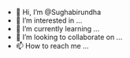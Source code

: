 - 👋 Hi, I’m @Sughabirundha
- 👀 I’m interested in ...
- 🌱 I’m currently learning ...
- 💞️ I’m looking to collaborate on ...
- 📫 How to reach me ...

<!---
Sughabirundha/Sughabirundha is a ✨ special ✨ repository because its `README.md` (this file) appears on your GitHub profile.
You can click the Preview link to take a look at your changes.
--->
